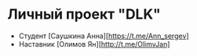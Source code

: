 # Личный проект "DLK"

* Студент [Саушкина Анна][https://t.me/Ann_sergev]
* Наставник [Олимов Ян][http://t.me/OlimvJan]
